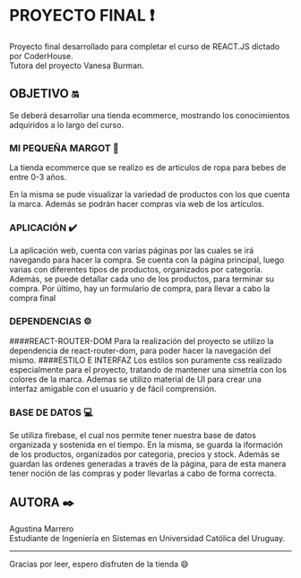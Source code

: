 # PROYECTO FINAL :heavy_exclamation_mark:

Proyecto final desarrollado para completar el curso de REACT.JS dictado por CoderHouse.    
Tutora del proyecto Vanesa Burman.

## OBJETIVO :on:

Se deberá desarrollar una tienda ecommerce, mostrando los conocimientos adquiridos a lo largo del curso. 

### MI PEQUEÑA MARGOT :baby:

La tienda ecommerce que se realizo es de articulos de ropa para bebes de entre 0-3 años.    

En la misma se pude visualizar la variedad de productos con los que cuenta la marca. Además se podrán hacer compras vía web de los artículos.


### APLICACIÓN :heavy_check_mark:
La aplicación web, cuenta con varias páginas por las cuales se irá navegando para hacer la compra. Se cuenta con la página principal, luego varias con diferentes tipos de productos, organizados por categoría. Además, se puede detallar cada uno de los productos, para terminar su compra. Por último, hay un formulario de compra, para llevar a cabo la compra final

### DEPENDENCIAS ⚙️

####REACT-ROUTER-DOM
Para la realización del proyecto se utilizo la dependencia de react-router-dom, para poder hacer la navegación del mismo. 
####ESTILO E INTERFAZ
Los estilos son puramente css realizado especialmente para el proyecto, tratando de mantener una simetría con los colores de la marca. Ademas se utilizo material de UI para crear una interfaz amigable con el usuario y de fácil comprensión. 

### BASE DE DATOS :computer:
Se utiliza firebase, el cual nos permite tener nuestra base de datos organizada y sostenida en el tiempo. En la misma, se guarda la iformación de los productos, organizados por categoria, precios y stock. Además se guardan las ordenes generadas a través de la página, para de esta manera tener noción de las compras y poder llevarlas a cabo de forma correcta.  


## AUTORA ✒️

Agustina Marrero    
Estudiante de Ingeniería en Sistemas en Universidad Católica del Uruguay. 

-----
Gracias por leer, espero disfruten de la tienda :smile:
